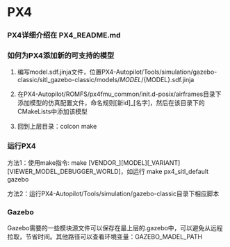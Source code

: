 # PX4

### PX4详细介绍在 PX4_README.md

### 如何为PX4添加新的可支持的模型
1. 编写model.sdf.jinja文件，位置PX4-Autopilot/Tools/simulation/gazebo-classic/sitl_gazebo-classic/models/${MODEL}/${MODEL}.sdf.jinja
  
2. 在PX4-Autopilot/ROMFS/px4fmu_common/init.d-posix/airframes目录下添加模型的仿真配置文件，命名规则[新id]_[名字]，然后在该目录下的CMakeLists中添加该模型
   
3. 回到上层目录：colcon make 

### 运行PX4
  方法1：使用make指令:   make  [VENDOR_][MODEL][_VARIANT]   [VIEWER_MODEL_DEBUGGER_WORLD]，如运行 make px4_sitl_default gazebo




  方法2：运行PX4-Autopilot/Tools/simulation/gazebo-classic目录下相应脚本

### Gazebo
Gazebo需要的一些模块源文件可以保存在最上层的.gazebo中，可以避免从远程拉取，节省时间。其他路径可以查看环境变量：GAZEBO_MADEL_PATH


